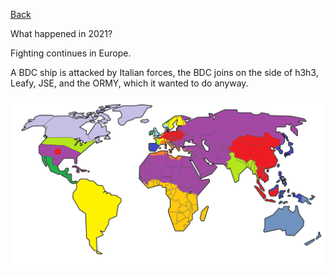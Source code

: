 [Back](2021)

What happened in 2021?

Fighting continues in Europe.

A BDC ship is attacked by Italian forces, the BDC joins on the side
of h3h3, Leafy, JSE, and the ORMY, which it wanted to do anyway.

![Map](assets/2022.png)

